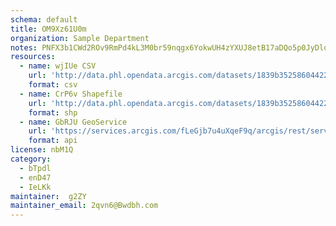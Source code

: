 ```yaml
---
schema: default
title: OM9Xz61U0m 
organization: Sample Department 
notes: PNFX3b1CWd2ROv9RmPd4kL3M0br59nqgx6YokwUH4zYXUJ8etB17aDQo5p0JyDlqtMz 7yuCGW cKmlFQxsHTrZngwcuEGfpNhah 
resources:
  - name: wjIUe CSV
    url: 'http://data.phl.opendata.arcgis.com/datasets/1839b35258604422b0b520cbb668df0d_0.csv'
    format: csv
  - name: CrP6v Shapefile
    url: 'http://data.phl.opendata.arcgis.com/datasets/1839b35258604422b0b520cbb668df0d_0.zip'
    format: shp
  - name: GbRJU GeoService
    url: 'https://services.arcgis.com/fLeGjb7u4uXqeF9q/arcgis/rest/services/Air_Monitoring_Stations/FeatureServer/0/query'
    format: api
license: nbM1Q 
category:
  - bTpdl 
  - enD47 
  - IeLKk 
maintainer:  g2ZY  
maintainer_email: 2qvn6@Bwdbh.com
---
```

